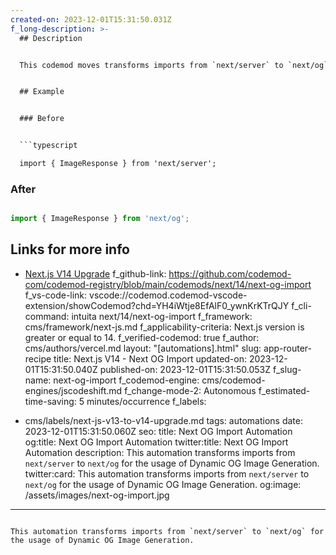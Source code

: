 ```yaml
---
created-on: 2023-12-01T15:31:50.031Z
f_long-description: >-
  ## Description


  This codemod moves transforms imports from `next/server` to `next/og` for usage of [Dynamic OG Image Generation](https://nextjs.org/docs/app/building-your-application/optimizing/metadata#dynamic-image-generation).


  ## Example


  ### Before


  ```typescript

  import { ImageResponse } from 'next/server';

  ```


  ### After


  ```typescript

  import { ImageResponse } from 'next/og';

  ```


  ## Links for more info


  * [Next.js V14 Upgrade](https://nextjs.org/docs/pages/building-your-application/upgrading/version-14)
f_github-link: https://github.com/codemod-com/codemod-registry/blob/main/codemods/next/14/next-og-import
f_vs-code-link: vscode://codemod.codemod-vscode-extension/showCodemod?chd=YH4iWtje8EfAlF0_ywnKrKTrQJY
f_cli-command: intuita next/14/next-og-import
f_framework: cms/framework/next-js.md
f_applicability-criteria: Next.js version is greater or equal to 14.
f_verified-codemod: true
f_author: cms/authors/vercel.md
layout: "[automations].html"
slug: app-router-recipe
title: Next.js V14 - Next OG Import
updated-on: 2023-12-01T15:31:50.040Z
published-on: 2023-12-01T15:31:50.053Z
f_slug-name: next-og-import
f_codemod-engine: cms/codemod-engines/jscodeshift.md
f_change-mode-2: Autonomous
f_estimated-time-saving: 5 minutes/occurrence
f_labels:
  - cms/labels/next-js-v13-to-v14-upgrade.md
tags: automations
date: 2023-12-01T15:31:50.060Z
seo:
  title: Next OG Import Automation
  og:title: Next OG Import Automation
  twitter:title: Next OG Import Automation
  description: This automation transforms imports from `next/server` to `next/og`
    for the usage of Dynamic OG Image Generation.
  twitter:card: This automation transforms imports from `next/server` to `next/og`
    for the usage of Dynamic OG Image Generation.
  og:image: /assets/images/next-og-import.jpg
---
```

This automation transforms imports from `next/server` to `next/og` for the usage of Dynamic OG Image Generation.